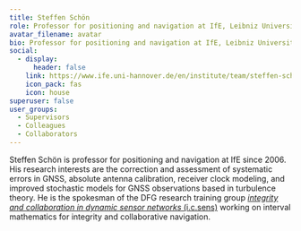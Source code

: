```yaml
---
title: Steffen Schön
role: Professor for positioning and navigation at IfE, Leibniz University Hannover
avatar_filename: avatar
bio: Professor for positioning and navigation at IfE, Leibniz University Hannover.
social:
  - display:
      header: false
    link: https://www.ife.uni-hannover.de/en/institute/team/steffen-schoen/
    icon_pack: fas
    icon: house
superuser: false
user_groups:
  - Supervisors
  - Colleagues
  - Collaborators
---
```

Steffen Schön is professor for positioning and navigation at IfE since 2006. His research interests are the correction and assessment of systematic errors in GNSS, absolute antenna calibration, receiver clock modeling, and improved stochastic models for GNSS observations based in turbulence theory. He is the spokesman of the DFG research training group [*integrity and collaboration in dynamic sensor networks* (i.c.sens)](https://icsens.uni-hannover.de) working on interval mathematics for integrity and collaborative navigation.